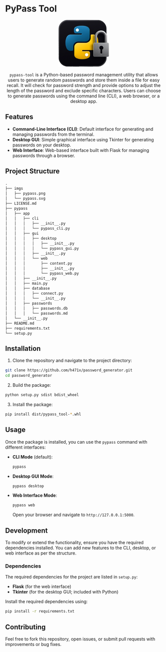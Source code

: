 # PyPass Tool

<p align="center">
 <img height="150" src="https://raw.githubusercontent.com/h471x/password_generator/master/imgs/pypass.png"/>
</p>

<div align="center">

<p>

``pypass-tool`` is a Python-based password management utility that allows users to generate random passwords and store them inside a file for easy recall. It will check for password strength and provide options to adjust the length of the password and exclude specific characters. Users can choose to generate passwords using the command line (CLI), a web browser, or a desktop app.

</p>

</div>

## Features

- **Command-Line Interface (CLI)**: Default interface for generating and managing passwords from the terminal.
- **Desktop GUI**: Simple graphical interface using Tkinter for generating passwords on your desktop.
- **Web Interface**: Web-based interface built with Flask for managing passwords through a browser.

## Project Structure

```
.
├── imgs
│   ├── pypass.png
│   └── pypass.svg
├── LICENSE.md
├── pypass
│   ├── app
│   │   ├── cli
│   │   │   ├── __init__.py
│   │   │   └── pypass_cli.py
│   │   ├── gui
│   │   │   ├── desktop
│   │   │   │   ├── __init__.py
│   │   │   │   └── pypass_gui.py
│   │   │   ├── __init__.py
│   │   │   └── web
│   │   │       ├── content.py
│   │   │       ├── __init__.py
│   │   │       └── pypass_web.py
│   │   ├── __init__.py
│   │   ├── main.py
│   │   ├── database
│   │   │   ├── connect.py
│   │   │   └── __init__.py
│   │   ├── passwords
│   │   │   ├── passwords.db
│   │   │   └── passwords.md
│   └── __init__.py
├── README.md
├── requirements.txt
└── setup.py
```

## Installation

1. Clone the repository and navigate to the project directory:

  ```bash
  git clone https://github.com/h471x/password_generator.git
  cd password_generator
  ```

2. Build the package:

  ```bash
  python setup.py sdist bdist_wheel
  ```

3. Install the package:

  ```bash
  pip install dist/pypass_tool-*.whl
  ```

## Usage

Once the package is installed, you can use the `pypass` command with different interfaces:

- **CLI Mode** (default):
  
  ```bash
  pypass
  ```

- **Desktop GUI Mode**:
  
  ```bash
  pypass desktop
  ```

- **Web Interface Mode**:
  
  ```bash
  pypass web
  ```

  Open your browser and navigate to `http://127.0.0.1:5000`.

## Development

To modify or extend the functionality, ensure you have the required dependencies installed. You can add new features to the CLI, desktop, or web interface as per the structure.

### Dependencies

The required dependencies for the project are listed in `setup.py`:

- **Flask** (for the web interface)
- **Tkinter** (for the desktop GUI; included with Python)

Install the required dependencies using:

```bash
pip install -r requirements.txt
```

## Contributing

Feel free to fork this repository, open issues, or submit pull requests with improvements or bug fixes.